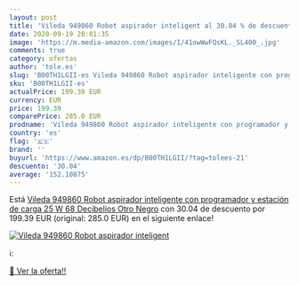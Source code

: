 ```yaml
---
layout: post
title: 'Vileda 949860 Robot aspirador inteligent al 30.04 % de descuento'
date: 2020-09-19 20:01:35
image: 'https://m.media-amazon.com/images/I/41owWwFQsKL._SL400_.jpg'
comments: true
category: ofertas
author: 'tole.es'
slug: 'B00TH1LGII-es Vileda 949860 Robot aspirador inteligente con programador...'
sku: 'B00TH1LGII-es'
actualPrice: 199.39 EUR
currency: EUR
price: 199.39
comparePrice: 285.0 EUR
prodname: 'Vileda 949860 Robot aspirador inteligente con programador y estación de carga  25 W  68 Decibelios  Otro  Negro'
country: 'es'
flag: '🇪🇸'
brand: ''
buyurl: 'https://www.amazon.es/dp/B00TH1LGII/?tag=tolees-21'
descuento: '30.04'
average: '152.10875'
---
```


Está [Vileda 949860 Robot aspirador inteligente con programador y estación de carga  25 W  68 Decibelios  Otro  Negro](https://www.amazon.es/dp/B00TH1LGII/?tag=tolees-21) con 30.04 de descuento por 199.39 EUR (original: 285.0 EUR) en el siguiente enlace!

[![Vileda 949860 Robot aspirador inteligent](https://m.media-amazon.com/images/I/41owWwFQsKL._SL400_.jpg)](https://www.amazon.es/dp/B00TH1LGII/?tag=tolees-21)

ℹ️:


[🛒 Ver la oferta!!](https://www.amazon.es/dp/B00TH1LGII/?tag=tolees-21)
